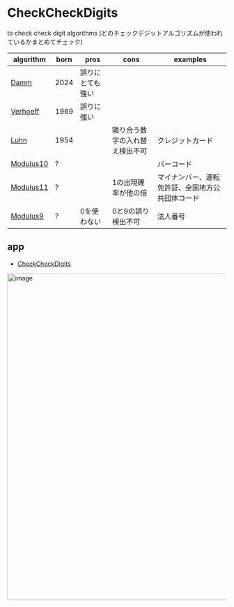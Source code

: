 # CheckCheckDigits

to check check digit algorithms (どのチェックデジットアルゴリズムが使われているかまとめてチェック)

|algorithm|born|pros|cons|examples|
|-|-|-|-|-|
[Damm](https://github.com/code4fukui/Damm)|2024|誤りにとても強い|||
|[Verhoeff](https://github.com/code4fukui/Verhoeff)|1969|誤りに強い|||
|[Luhn](https://github.com/code4fukui/Luhn)|1954||隣り合う数字の入れ替え検出不可|クレジットカード|
|[Modulus10](https://github.com/code4fukui/Modulus10)|?|||バーコード|
|[Modulus11](https://github.com/code4fukui/Modulus11)|?||1の出現確率が他の倍|マイナンバー、運転免許証、全国地方公共団体コード|
|[Modulus9](https://github.com/code4fukui/Modulus9)|?|0を使わない|0と9の誤り検出不可|法人番号|

## app

- [CheckCheckDigits](https://code4fukui.github.io/CheckCheckDigits/)

<img width="749" alt="image" src="https://user-images.githubusercontent.com/1715217/167297889-9b8b9dd7-91b1-4c5f-aca6-476a49dbecf2.png">
